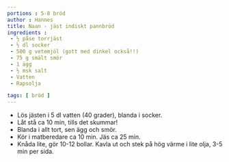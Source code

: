 ```yaml
---
portions : 5-8 bröd
author : Hannes
title: Naan - jäst indiskt pannbröd
ingredients :
 - ½ påse torrjäst
 - ½ dl socker
 - 500 g vetemjöl (gott med dinkel också!!)
 - 75 g smält smör
 - 1 ägg
 - ½ msk salt
 - Vatten
 - Rapsolja

tags: [ bröd ]
---
```

* Lös jästen i 5 dl vatten (40 grader), blanda i socker.
* Låt stå ca 10 min, tills det skummar!
* Blanda i allt tort, sen ägg och smör.
* Kör i matberedare ca 10 min. Jäs ca 25 min.
* Knåda lite, gör 10-12 bollar. Kavla ut och stek på hög värme i lite olja, 3-5 min per sida.
